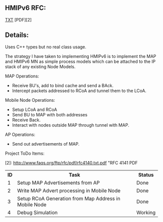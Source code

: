 


HMIPv6 RFC: 
-----------
[TXT][1]
[PDF][2]


Details:
--------

Uses C++ types but no real class usage. 

The strategy I have taken to implementing HMIPv6 is to implement the MAP
and HMIPv6 MN as simple process models which can be attached to the IP 
stack of any existing Node Models. 

MAP Operations:

*	Receive BU's, add to bind cache and send a BAck. 
*	Intercept packets addressed to RCoA and tunnel them to the LCoA.

Mobile Node Operations:

*	Setup LCoA and RCoA
*	Send BU to MAP with both addresses
*	Receive Back.
*	Interact with nodes outside MAP through tunnel with MAP.

AP Operations:

* Send out advertisements of MAP.

Project ToDo Items:

<table>
  <tr>
    <th>ID</th><th>Task</th><th>Status</th>
  </tr>
  <tr>
    <td>1</td>
    <td>Setup MAP Advertisements from AP</td>
    <td>Done</td>
  </tr>
  <tr>
    <td>2</td>
    <td>Write MAP Advert processing in Mobile Node</td>
    <td>Done</td>
  </tr>
  <tr>
    <td>3</td>
    <td>Setup RCoA Generation from Map Address in Mobile Node</td>
    <td>Done</td>
  </tr>
  <tr>
    <td>4</td>
    <td>Debug Simulation</td>
    <td>Working</td>
  </tr
</table>


[1]: http://www.ietf.org/rfc/rfc4140.txt "RFC 4140"
[2]: http://www.faqs.org/ftp/rfc/pdf/rfc4140.txt.pdf "RFC 4141 PDF


